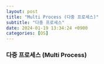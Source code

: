 ```yaml
---
layout: post
title: "Multi Process (다중 프로세스)"
subtitle: "다중 프로세스"
date: 2024-01-19 13:34:24 +0900
categories: [OS]
---
```

### 다중 프로세스 (Multi Process)